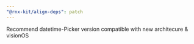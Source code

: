 ```yaml
---
"@rnx-kit/align-deps": patch
---
```


Recommend datetime-Picker version compatible with new architecure & visionOS
